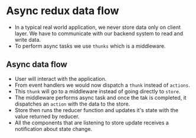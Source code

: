 # Async redux data flow

- In a typical real world application, we never store data only on client layer. We have to communicate with our backend system to read and write data.
- To perform async tasks we use `thunks` which is a middleware.


## Async data flow

- User will interact with the application.
- From event handlers we would now dispatch a `thunk` instead of `actions`.
- This `thunk` will go to a middleware instead of going directly to `store`.
- The middleware performs async task and once the tak is completed, it dispatches an `action` with the data to the store.
- Store then runs the reducer function and updates it's state with the value returned by reducer.
- All the components that are listening to store update receives a notification about state change.
